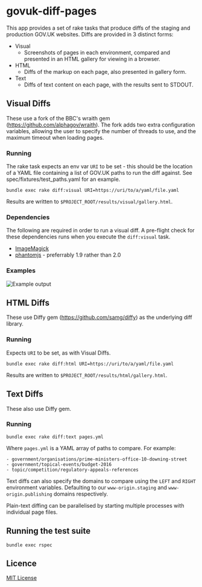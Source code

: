 # govuk-diff-pages

This app provides a set of rake tasks that produce diffs of the staging and
production GOV.UK websites. Diffs are provided in 3 distinct forms:

* Visual
  * Screenshots of pages in each environment, compared and presented in an HTML
    gallery for viewing in a browser.
* HTML
  * Diffs of the markup on each page, also presented in gallery form.
* Text
  * Diffs of text content on each page, with the results sent to STDOUT.

## Visual Diffs
These use a fork of the BBC's wraith gem (https://github.com/alphagov/wraith).
The fork adds two extra configuration variables, allowing the user to specify
the number of threads to use, and the maximum timeout when loading pages.

### Running
The rake task expects an env var `URI` to be set - this should be the location
of a YAML file containing a list of GOV.UK paths to run the diff against. See
spec/fixtures/test_paths.yaml for an example.

    bundle exec rake diff:visual URI=https://uri/to/a/yaml/file.yaml

Results are written to `$PROJECT_ROOT/results/visual/gallery.html`.

### Dependencies
The following are required in order to run a visual diff. A pre-flight check
for these dependencies runs when you execute the `diff:visual` task.

- [ImageMagick](http://www.imagemagick.org/script/index.php)
- [phantomjs](http://phantomjs.org/) - preferrably 1.9 rather than 2.0

### Examples
![Example output](docs/screenshots/gallery.png?raw=true "Example gallery of
differing pages")

## HTML Diffs
These use Diffy gem (https://github.com/samg/diffy) as the underlying diff
library.

### Running
Expects `URI` to be set, as with Visual Diffs.

    bundle exec rake diff:html URI=https://uri/to/a/yaml/file.yaml

Results are written to `$PROJECT_ROOT/results/html/gallery.html`.

## Text Diffs
These also use Diffy gem.

### Running
    bundle exec rake diff:text pages.yml

Where `pages.yml` is a YAML array of paths to compare. For example:

```
- government/organisations/prime-ministers-office-10-downing-street
- government/topical-events/budget-2016
- topic/competition/regulatory-appeals-references
```

Text diffs can also specify the domains to compare using the `LEFT` and `RIGHT`
environment variables. Defaulting to our `www-origin.staging` and
`www-origin.publishing` domains respectively.

Plain-text diffing can be parallelised by starting multiple processes with
individual page files.

## Running the test suite

    bundle exec rspec

## Licence

[MIT License](LICENCE.txt)
